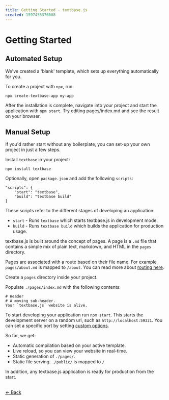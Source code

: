 ```yaml
---
title: Getting Started - textbase.js
created: 1597455376008
---
```


# Getting Started

## Automated Setup

We've created a 'blank' template, which sets up everything automatically for you.

To create a project with `npx`, run:

```
npx create-textbase-app my-app
```

After the installation is complete, navigate into your project and start the application with `npm start`. Try editing pages/index.md and see the result on your browser.

## Manual Setup

If you'd rather start without any boilerplate, you can set-up your own project in just a few steps.

Install `textbase` in your project:

```
npm install textbase
```

Optionally, open `package.json` and add the following `scripts`:

```
"scripts": {
	"start": "textbase",
	"build": "textbase build"
}
```

These scripts refer to the different stages of developing an application:

- `start` - Runs `textbase` which starts textbase.js in development mode.
- `build` - Runs `textbase build` which builds the application for production usage.

textbase.js is built around the concept of pages. A page is a `.md` file that contains a simple mix of plain text, markdown, and HTML in the `pages` directory.

Pages are associated with a route based on their file name. For example `pages/about.md` is mapped to `/about`. You can read more about [routing here](/docs/routing).

Create a `pages` directory inside your project.

Populate `./pages/index.md` with the following contents:

```
# Header
# A moving sub-header.
Your `textbase.js` website is alive.
```

To start developing your application run `npm start`. This starts the development server on a random url, such as `http://localhost:59321`. You can set a specific port by setting [custom options](/docs/options).

So far, we get:

- Automatic compilation based on your active template.
- Live reload, so you can view your website in real-time.
- Static generation of `./pages/`.
- Static file serving. `./public/` is mapped to `/`

In addition, any textbase.js application is ready for production from the start.

<br />[&larr; Back](/docs)
